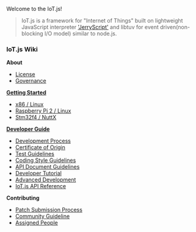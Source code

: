 Welcome to the IoT.js!

> IoT.js is a framework for "Internet of Things" built on
> lightweight JavaScript interpreter ['JerryScript'](https://github.com/jerryscript-project/jerryscript)
> and libtuv for event driven(non-blocking I/O model) similar to node.js.

### IoT.js Wiki

**About**
- [License](License.md)
- [Governance](contributing/Governance.md)

**[Getting Started](Getting-Started.md)**
- [x86 / Linux](build/Build-for-x86-Linux.md)
- [Raspberry Pi 2 / Linux](build/Build-for-RPi2-Linux.md)
- [Stm32f4 / NuttX](build/Build-for-STM32F4-NuttX.md)

**[Developer Guide](Developer's-Guide.md)**
- [Development Process](devs/Development-Process.md)
- [Certificate of Origin](devs/IoT.js-Developer's-Certificate-of-Origin-1.0.md)
- [Test Guidelines](devs/Test-Guidelines.md)
- [Coding Style Guidelines](devs/Coding-Style-Guidelines.md)
- [API Document Guidelines](devs/API-Document-Guidelines.md)
- [Developer Tutorial](devs/Developer-Tutorial.md)
- [Advanced Development](devs/Advanced-Development.md)
- [IoT.js API Reference](api/IoT.js-API-reference.md)

**Contributing**
- [Patch Submission Process](contributing/Patch-Submission-Process.md)
- [Community Guideline](contributing/Community-Guidelines.md)
- [Assigned People](contributing/Assigned-People.md)
